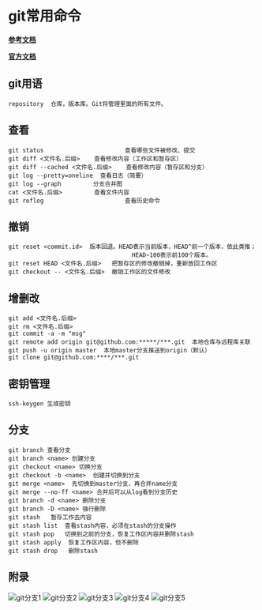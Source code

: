 # git常用命令
**[参考文档](https://www.liaoxuefeng.com/wiki/0013739516305929606dd18361248578c67b8067c8c017b000)**

**[官方文档](https://git-scm.com/docs)**

 <!-- ![图片](https://image-1254288151.cos.ap-beijing.myqcloud.com/QQ%E6%88%AA%E5%9B%BE20180321164647.png) -->

## git用语
```
repository  仓库，版本库。Git将管理里面的所有文件。
```

## 查看
```
git status                       查看哪些文件被修改、提交
git diff <文件名.后缀>    查看修改内容（工作区和暂存区） 
git diff --cached <文件名.后缀>    查看修改内容（暂存区和分支） 
git log --pretty=oneline  查看日志（简要）
git log --graph         分支合并图
cat <文件名.后缀>         查看文件内容
git reflog                       查看历史命令
```

## 撤销
```
git reset <commit.id>  版本回退。HEAD表示当前版本，HEAD^前一个版本，依此类推；
                                   HEAD~100表示前100个版本。
git reset HEAD <文件名.后缀>   把暂存区的修改撤销掉，重新放回工作区                   
git checkout -- <文件名.后缀>  撤销工作区的文件修改
```

## 增删改
```
git add <文件名.后缀> 
git rm <文件名.后缀>
git commit -a -m "msg"
git remote add origin git@github.com:*****/***.git  本地仓库与远程库关联
git push -u origin master  本地master分支推送到origin（默认）
git clone git@github.com:****/***.git
```

## 密钥管理
```
ssh-keygen 生成密钥
```

## 分支
```
git branch 查看分支
git branch <name> 创建分支
git checkout <name> 切换分支
git checkout -b <name>  创建并切换到分支
git merge <name>  先切换到master分支，再合并name分支
git merge --no-ff <name> 合并后可以从log看到分支历史
git branch -d <name> 删除分支
git branch -D <name> 强行删除
git stash   暂存工作去内容
git stash list  查看stash内容，必须在stash的分支操作
git stash pop   切换到之前的分支，恢复工作区内容并删除stash
git stash apply  恢复工作区内容，但不删除
git stash drop   删除stash
```

## 附录
![git分支1](https://image-1254288151.cos.ap-beijing.myqcloud.com/imagepath/git分支1.png)
![git分支2](https://image-1254288151.cos.ap-beijing.myqcloud.com/imagepath/git分支2.png)
![git分支3](https://image-1254288151.cos.ap-beijing.myqcloud.com/imagepath/git分支3.png)
![git分支4](https://image-1254288151.cos.ap-beijing.myqcloud.com/imagepath/git分支4.png)
![git分支5](https://image-1254288151.cos.ap-beijing.myqcloud.com/imagepath/git分支5.png)
